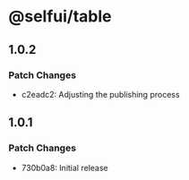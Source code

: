 # @selfui/table

## 1.0.2

### Patch Changes

- c2eadc2: Adjusting the publishing process

## 1.0.1

### Patch Changes

- 730b0a8: Initial release
